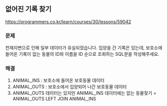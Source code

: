 ## 없어진 기록 찾기
https://programmers.co.kr/learn/courses/30/lessons/59042

### 문제
천재지변으로 인해 일부 데이터가 유실되었습니다. 
입양을 간 기록은 있는데, 보호소에 들어온 기록이 없는 동물의 ID와 이름을 ID 순으로 조회하는 SQL문을 작성해주세요.

### 해결
1) ANIMAL_INS : 보호소에 들어온 보호동물 데이터
2) ANIMAL_OUTS : 보호소에서 입양되어 나간 보호동물 데이터
3) ANIMAL_OUTS 데이터는 있지만 ANIMAL_INS 데이터에는 없는 동물찾기 = ANIMAL_OUTS LEFT JOIN ANIMAL_INS

